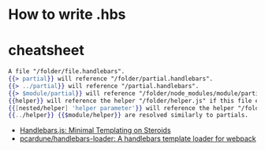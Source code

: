 # How to write .hbs

# cheatsheet

```handlebars
A file "/folder/file.handlebars".
{{> partial}} will reference "/folder/partial.handlebars".
{{> ../partial}} will reference "/partial.handlebars".
{{> $module/partial}} will reference "/folder/node_modules/module/partial.handlebars".
{{helper}} will reference the helper "/folder/helper.js" if this file exists.
{{[nested/helper] 'helper parameter'}} will reference the helper "/folder/nested/helper.js" if this file exists, passes 'helper parameter' as first parameter to helper.
{{../helper}} {{$module/helper}} are resolved similarly to partials.
```

- [Handlebars\.js: Minimal Templating on Steroids](http://handlebarsjs.com/)
- [pcardune/handlebars\-loader: A handlebars template loader for webpack](https://github.com/pcardune/handlebars-loader)
